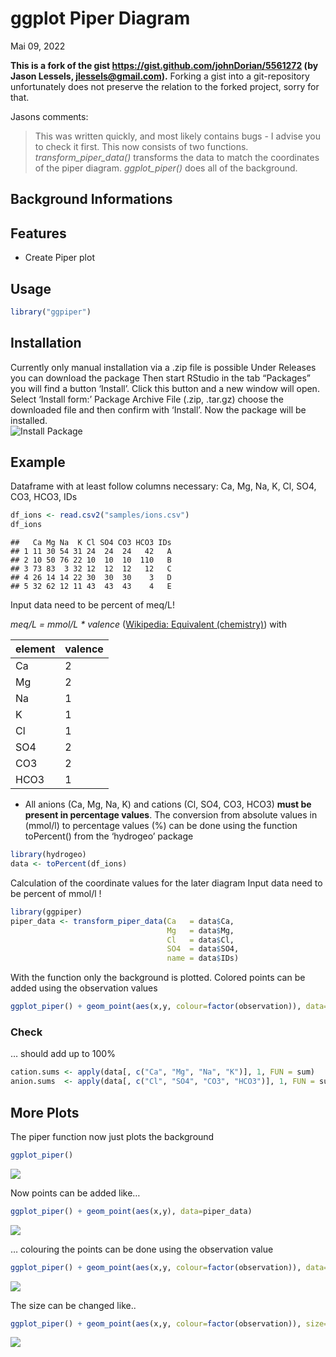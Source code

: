 ggplot Piper Diagram
================
Mai 09, 2022

**This is a fork of the gist
<https://gist.github.com/johnDorian/5561272> (by Jason Lessels,
<jlessels@gmail.com>).** Forking a gist into a git-repository
unfortunately does not preserve the relation to the forked project,
sorry for that.

Jasons comments:

> This was written quickly, and most likely contains bugs - I advise you
> to check it first. This now consists of two functions.
> *transform_piper_data()* transforms the data to match the coordinates
> of the piper diagram. *ggplot_piper()* does all of the background.

## Background Informations

## Features

-   Create Piper plot

## Usage

``` r
library("ggpiper")
```

## Installation

Currently only manual installation via a .zip file is possible Under
Releases you can download the package Then start RStudio in the tab
“Packages” you will find a button ‘Install’. Click this button and a new
window will open. Select ‘Install form:’ Package Archive File (.zip,
.tar.gz) choose the downloaded file and then confirm with ‘Install’. Now
the package will be installed.  
![Install Package](doc/installPackage.gif)

## Example

Dataframe with at least follow columns necessary: Ca, Mg, Na, K, Cl,
SO4, CO3, HCO3, IDs

``` r
df_ions <- read.csv2("samples/ions.csv")
df_ions
```

    ##   Ca Mg Na  K Cl SO4 CO3 HCO3 IDs
    ## 1 11 30 54 31 24  24  24   42   A
    ## 2 10 50 76 22 10  10  10  110   B
    ## 3 73 83  3 32 12  12  12   12   C
    ## 4 26 14 14 22 30  30  30    3   D
    ## 5 32 62 12 11 43  43  43    4   E

Input data need to be percent of meq/L!

*meq/L = mmol/L \* valence* ([Wikipedia: Equivalent
(chemistry)](https://en.wikipedia.org/wiki/Equivalent_(chemistry))) with

| element | valence |
|---------|---------|
| Ca      | 2       |
| Mg      | 2       |
| Na      | 1       |
| K       | 1       |
| Cl      | 1       |
| SO4     | 2       |
| CO3     | 2       |
| HCO3    | 1       |

-   All anions (Ca, Mg, Na, K) and cations (Cl, SO4, CO3, HCO3) **must
    be present in percentage values**. The conversion from absolute
    values in (mmol/l) to percentage values (%) can be done using the
    function toPercent() from the ‘hydrogeo’ package

``` r
library(hydrogeo)
data <- toPercent(df_ions)
```

Calculation of the coordinate values for the later diagram Input data
need to be percent of mmol/l !

``` r
library(ggpiper)
piper_data <- transform_piper_data(Ca   = data$Ca,
                                   Mg   = data$Mg,
                                   Cl   = data$Cl,
                                   SO4  = data$SO4,
                                   name = data$IDs)
```

With the function only the background is plotted. Colored points can be
added using the observation values

``` r
ggplot_piper() + geom_point(aes(x,y, colour=factor(observation)), data=piper_data)
```

### Check

… should add up to 100%

``` r
cation.sums <- apply(data[, c("Ca", "Mg", "Na", "K")], 1, FUN = sum)
anion.sums  <- apply(data[, c("Cl", "SO4", "CO3", "HCO3")], 1, FUN = sum)
```

## More Plots

The piper function now just plots the background

``` r
ggplot_piper()
```

![](doc/images/basePlot-1.png)<!-- -->

Now points can be added like…

``` r
ggplot_piper() + geom_point(aes(x,y), data=piper_data)
```

![](doc/images/withPoints-1.png)<!-- -->

… colouring the points can be done using the observation value

``` r
ggplot_piper() + geom_point(aes(x,y, colour=factor(observation)), data=piper_data)
```

![](doc/images/withColouredPoints-1.png)<!-- -->

The size can be changed like..

``` r
ggplot_piper() + geom_point(aes(x,y, colour=factor(observation)), size=4, data=piper_data)
```

![](doc/images/withColouredResizedPoints-1.png)<!-- -->
